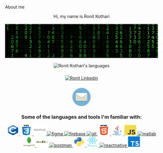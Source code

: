  About me


<p align="center">
  Hi, my name is Ronit Kothari
  <br/>
  <br/>

  <img src="https://github.com/Samyakk123/Samyakk123/blob/main/icons/introGif.gif">
</p>


<!-- <p align="center">
  <img align="center" alt="Chen Xi" src="https://komarev.com/ghpvc/?username=chennxi123"/> -->
</p>
<p align="center">
  <img alt="Ronit Kothari's languages" src="https://github-readme-stats.vercel.app/api/top-langs/?username=chennxi123&langs_count=6&layout=compact&theme=dark"/>


</p>

<p align="center">
  <a href="https://www.linkedin.com/in/ronit-kothari-a44a2223a/">
  <img style="margin:10px" alt="Ronit Linkedin" width="60px" src="https://raw.githubusercontent.com/peterthehan/peterthehan/master/assets/linkedin.svg" style="max-width:100%;">
  </a>

<p align="center">
  <a href="https://www.linkedin.com/in/ronit-kothari-a44a2223a/>
  <img style="margin:10px" alt=" Linkedin" width="60px" src="https://raw.githubusercontent.com/peterthehan/peterthehan/master/assets/linkedin.svg" style="max-width:100%;">
  </a>


  <a href="mailto:ronit.kothari@ryerson.ca">
    <img alt="Ronit Linkedin" width="60px" src="https://github.com/Samyakk123/Samyakk123/blob/main/icons/mail.png" style="max-width:100%;">
  </a>
 

  
</p>





<h3 align="center">Some of the languages and tools I'm familiar with:</h3> 
<p align="center"> <a href="https://www.cprogramming.com/" target="_blank"> <img src="https://raw.githubusercontent.com/devicons/devicon/master/icons/c/c-original.svg" alt="c" width="40" height="35"/> </a> <a href="https://www.w3schools.com/css/" target="_blank"> <img src="https://raw.githubusercontent.com/devicons/devicon/master/icons/css3/css3-original-wordmark.svg" alt="css3" width="40" height="35"/> </a> <a href="https://expressjs.com" target="_blank"> <img src="https://raw.githubusercontent.com/devicons/devicon/master/icons/express/express-original-wordmark.svg" alt="express" width="40" height="35"/> </a> <a href="https://www.figma.com/" target="_blank"> <img src="https://www.vectorlogo.zone/logos/figma/figma-icon.svg" alt="figma" width="40" height="35"/> </a> <a href="https://firebase.google.com/" target="_blank"> <img src="https://www.vectorlogo.zone/logos/firebase/firebase-icon.svg" alt="firebase" width="40" height="35"/> </a> <a href="https://git-scm.com/" target="_blank"> <img src="https://www.vectorlogo.zone/logos/git-scm/git-scm-icon.svg" alt="git" width="40" height="35"/> </a> <a href="https://www.w3.org/html/" target="_blank"> <img src="https://raw.githubusercontent.com/devicons/devicon/master/icons/html5/html5-original-wordmark.svg" alt="html5" width="40" height="35"/> </a> <a href="https://www.java.com" target="_blank"> <img src="https://raw.githubusercontent.com/devicons/devicon/master/icons/java/java-original.svg" alt="java" width="40" height="35"/> </a> <a href="https://developer.mozilla.org/en-US/docs/Web/JavaScript" target="_blank"> <img src="https://raw.githubusercontent.com/devicons/devicon/master/icons/javascript/javascript-original.svg" alt="javascript" width="40" height="35"/> </a> <a href="https://www.mathworks.com/" target="_blank"> <img src="https://raw.githubusercontent.com/simple-icons/simple-icons/master/icons/mathworks.svg" alt="matlab" width="40" height="35"/> </a> <a href="https://www.mongodb.com/" target="_blank"> <img src="https://raw.githubusercontent.com/devicons/devicon/master/icons/mongodb/mongodb-original-wordmark.svg" alt="mongodb" width="40" height="35"/> </a> <a href="https://nodejs.org" target="_blank"> <img src="https://raw.githubusercontent.com/devicons/devicon/master/icons/nodejs/nodejs-original-wordmark.svg" alt="nodejs" width="40" height="35"/> </a> <a href="https://postman.com" target="_blank"> <img src="https://www.vectorlogo.zone/logos/getpostman/getpostman-icon.svg" alt="postman" width="40" height="35"/> </a> <a href="https://www.python.org" target="_blank"> <img src="https://raw.githubusercontent.com/devicons/devicon/master/icons/python/python-original.svg" alt="python" width="40" height="35"/> </a> <a href="https://reactjs.org/" target="_blank"> <img src="https://raw.githubusercontent.com/devicons/devicon/master/icons/react/react-original-wordmark.svg" alt="react" width="40" height="35"/> </a> <a href="https://reactnative.dev/" target="_blank"> <img src="https://reactnative.dev/img/header_logo.svg" alt="reactnative" width="40" height="35"/> </a>  <a href="https://www.typescriptlang.org/" target="_blank"> <img src="https://raw.githubusercontent.com/devicons/devicon/master/icons/typescript/typescript-original.svg" alt="typescript" width="40" height="35"/> </a> </p>



                  
